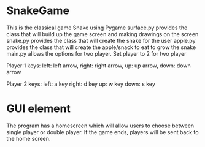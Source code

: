# SnakeGame
This is the classical game Snake using Pygame
surface.py provides the class that will build up the game screen and making drawings on the screen
snake.py provides the class that will create the snake for the user
apple.py provides the class that will create the apple/snack to eat to grow the snake
main.py allows the options for two player. Set player to 2 for two player

Player 1 keys: 
left: left arrow, 
right: right arrow, 
up: up arrow, 
down: down arrow

Player 2 keys:
left: a key
right: d key
up: w key
down: s key

# GUI element
The program has a homescreen which will allow users to choose between single player or double player. 
If the game ends, players will be sent back to the home screen.

